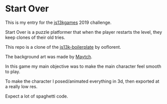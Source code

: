 # Start Over 
This is my entry for the [js13kgames](https://js13kgames.com/) 2019 challenge.

Start Over is a puzzle platformer that when the player restarts the level, they keep clones of their old tries.

This repo is a clone of the [js13k-boilerplate](https://github.com/ooflorent/js13k-boilerplate)
 by ooflorent.

 The background art was made by [Maytch](https://maytch.itch.io/).

 In this game my main objective was to make the main character feel smooth to play.
 
 To make the character I posed/animated everything in 3d, then exported at a really low res. 

Expect a lot of spaghetti code.